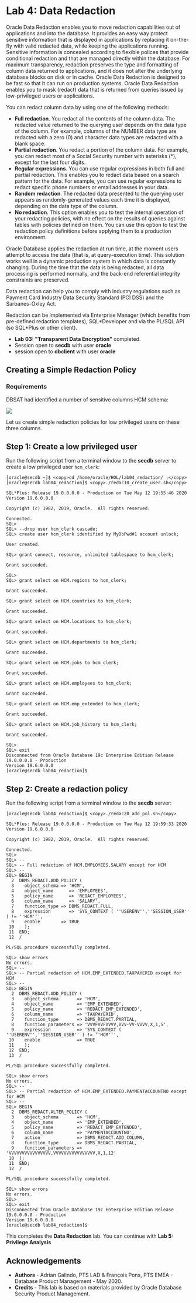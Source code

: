 # Lab 4: Data Redaction

Oracle Data Redaction enables you to move redaction capabilities out of applications and into the database. It provides an easy way protect sensitive information that is displayed in applications by replacing it on-the-fly with valid redacted data, while keeping the applications running. Sensitive information is concealed according to flexible polices that provide conditional redaction and that are managed directly within the database. For maximum transparency, redaction preserves the type and formatting of column data returned to applications, and it does not alter the underlying database blocks on disk or in cache. Oracle Data Redaction is designed to be fast so that it can run on production systems. Oracle Data Redaction enables you to mask (redact) data that is returned from queries issued by low-privileged users or applications. 

You can redact column data by using one of the following methods:

- **Full redaction**. You redact all the contents of the column data. The redacted value returned to the querying user depends on the data type of the column. For example, columns of the NUMBER data type are redacted with a zero (0) and character data types are redacted with a blank space.
- **Partial redaction**. You redact a portion of the column data. For example, you can redact most of a Social Security number with asterisks (*), except for the last four digits.
- **Regular expressions**. You can use regular expressions in both full and partial redaction. This enables you to redact data based on a search pattern for the data. For example, you can use regular expressions to redact specific phone numbers or email addresses in your data.
- **Random redaction**. The redacted data presented to the querying user appears as randomly-generated values each time it is displayed, depending on the data type of the column.
- **No redaction**. This option enables you to test the internal operation of your redacting policies, with no effect on the results of queries against tables with policies defined on them. You can use this option to test the redaction policy definitions before applying them to a production environment.

Oracle Database applies the redaction at run time, at the moment users attempt to access the data (that is, at query-execution time). This solution works well in a dynamic production system in which data is constantly changing. During the time that the data is being redacted, all data processing is performed normally, and the back-end referential integrity constraints are preserved.  

Data redaction can help you to comply with industry regulations such as Payment Card Industry Data Security Standard (PCI DSS) and the Sarbanes-Oxley Act.

Redaction can be implemented via Enterprise Manager (which benefits from pre-defined redaction templates), SQL\*Developer and via the PL/SQL API (so SQL\*Plus or other client).

- **Lab 03: "Transparent Data Encryption"** completed. 
- Session open to **secdb** with user **oracle**
- session open to **dbclient** with user **oracle**   

## Creating a Simple Redaction Policy

### Requirements

DBSAT had identified a number of sensitive columns HCM schema:

![](./images/sensitive_data.png)

Let us create simple redaction policies for low privileged users on these three columns. 

## Step 1: Create a low privileged user

Run the following script from a terminal window to the **secdb** server to create a low privileged user `hcm_clerk`:

```
[oracle@secdb ~]$ <copy>cd /home/oracle/HOL/lab04_redaction/ ;</copy>
[oracle@secdb lab04_redaction]$ <copy>./redac10_create_user.sh</copy>

SQL*Plus: Release 19.0.0.0.0 - Production on Tue May 12 19:55:46 2020
Version 19.6.0.0.0

Copyright (c) 1982, 2019, Oracle.  All rights reserved.

Connected.
SQL>
SQL> --drop user hcm_clerk cascade;
SQL> create user hcm_clerk identified by MyDbPwd#1 account unlock;

User created.

SQL> grant connect, resource, unlimited tablespace to hcm_clerk;

Grant succeeded.

SQL>
SQL> grant select on HCM.regions to hcm_clerk;

Grant succeeded.

SQL> grant select on HCM.countries to hcm_clerk;

Grant succeeded.

SQL> grant select on HCM.locations to hcm_clerk;

Grant succeeded.

SQL> grant select on HCM.departments to hcm_clerk;

Grant succeeded.

SQL> grant select on HCM.jobs to hcm_clerk;

Grant succeeded.

SQL> grant select on HCM.employees to hcm_clerk;

Grant succeeded.

SQL> grant select on HCM.emp_extended to hcm_clerk;

Grant succeeded.

SQL> grant select on HCM.job_history to hcm_clerk;

Grant succeeded.

SQL>
SQL> exit
Disconnected from Oracle Database 19c Enterprise Edition Release 19.0.0.0.0 - Production
Version 19.6.0.0.0
[oracle@secdb lab04_redaction]$
```

## Step 2: Create a redaction policy

Run the following script from a terminal window to the **secdb** server:

```
[oracle@secdb lab04_redaction]$ <copy>./redac20_add_pol.sh</copy>

SQL*Plus: Release 19.0.0.0.0 - Production on Tue May 12 19:59:33 2020
Version 19.6.0.0.0

Copyright (c) 1982, 2019, Oracle.  All rights reserved.

Connected.
SQL>
SQL> --
SQL> -- Full redaction of HCM.EMPLOYEES.SALARY except for HCM
SQL> --
SQL> BEGIN
  2  DBMS_REDACT.ADD_POLICY (
  3    object_schema => 'HCM',
  4    object_name      => 'EMPLOYEES',
  5    policy_name      => 'REDACT_EMPLOYEES',
  6    column_name      => 'SALARY',
  7    function_type => DBMS_REDACT.FULL,
  8    expression       => 'SYS_CONTEXT ( ''USERENV'',''SESSION_USER'' ) != ''HCM''',
  9    enable        => TRUE
 10    );
 11  END;
 12  /

PL/SQL procedure successfully completed.

SQL> show errors
No errors.
SQL> --
SQL> -- Partial redaction of HCM.EMP_EXTENDED.TAXPAYERID except for HCM
SQL> --
SQL> BEGIN
  2  DBMS_REDACT.ADD_POLICY (
  3    object_schema       => 'HCM',
  4    object_name         => 'EMP_EXTENDED',
  5    policy_name         => 'REDACT_EMP_EXTENDED',
  6    column_name         => 'TAXPAYERID',
  7    function_type       => DBMS_REDACT.PARTIAL,
  8    function_parameters => 'VVVFVVFVVVV,VVV-VV-VVVV,X,1,5',
  9    expression          => 'SYS_CONTEXT ( ''USERENV'',''SESSION_USER'' ) != ''HCM''',
 10    enable              => TRUE
 11    );
 12  END;
 13  /

PL/SQL procedure successfully completed.

SQL> show errors
No errors.
SQL> --
SQL> -- Partial redaction of HCM.EMP_EXTENDED.PAYMENTACCOUNTNO except for HCM
SQL> --
SQL> BEGIN
  2  DBMS_REDACT.ALTER_POLICY (
  3    object_schema       => 'HCM',
  4    object_name         => 'EMP_EXTENDED',
  5    policy_name         => 'REDACT_EMP_EXTENDED',
  6    column_name         => 'PAYMENTACCOUNTNO',
  7    action              => DBMS_REDACT.ADD_COLUMN,
  8    function_type       => DBMS_REDACT.PARTIAL,
  9    function_parameters => 'VVVVVVVVVVVVVVVV,VVVVVVVVVVVVVVVV,X,1,12'
 10  );
 11  END;
 12  /

PL/SQL procedure successfully completed.

SQL> show errors
No errors.
SQL>
SQL> exit
Disconnected from Oracle Database 19c Enterprise Edition Release 19.0.0.0.0 - Production
Version 19.6.0.0.0
[oracle@secdb lab04_redaction]$

```

This completes the **Data Redaction** lab. You can continue with **Lab 5: Privilege Analysis**

## Acknowledgements

- **Authors** - Adrian Galindo, PTS LAD & François Pons, PTS EMEA - Database Product Management - May 2020.
- **Credits** - This lab is based on materials provided by Oracle Database Security Product Management.